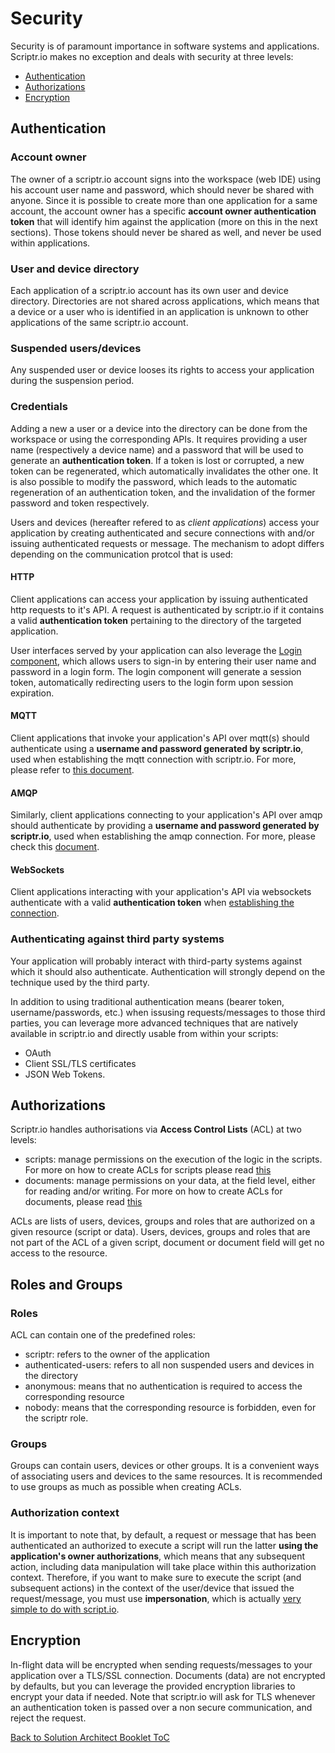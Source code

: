 # Security

Security is of paramount importance in software systems and applications. Scriptr.io makes no exception and deals with security at three levels: 
- [Authentication](./security.md#authentication)
- [Authorizations](./security.md#authorizations)
- [Encryption](./security.md#ecryption)

## Authentication

### Account owner

The owner of a scriptr.io account signs into the workspace (web IDE) using his account user name and password, which should never be shared with anyone. Since it is possible to create more than one application for a same account, the account owner has a specific **account owner authentication token** that will identify him against the application (more on this in the next sections). Those tokens should never be shared as well, and never be used within applications.

### User and device directory
Each application of a scriptr.io account has its own user and device directory. Directories are not shared across applications, which means that a device or a user who is identified in an application is unknown to other applications of the same scriptr.io account.

### Suspended users/devices
Any suspended user or device looses its rights to access your application during the suspension period.

### Credentials
Adding a new a user or a device into the directory can be done from the workspace or using the corresponding APIs. It requires providing a user name (respectively a device name) and a password that will be used to generate an **authentication token**. If a token is lost or corrupted, a new token can be regenerated, which automatically invalidates the other one. It is also possible to modify the password, which leads to the automatic regeneration of an authentication token, and the invalidation of the former password and token respectively.

Users and devices (hereafter refered to as *client applications*) access your application by creating authenticated and secure connections with and/or issuing authenticated requests or message. The mechanism to adopt differs depending on the communication protcol that is used:

#### HTTP
 Client applications can access your application by issuing authenticated http requests to it's API. A request is authenticated by scriptr.io if it contains a valid **authentication token** pertaining to the directory of the targeted application. 

User interfaces served by your application can also leverage the [Login component](https://github.com/scriptrdotio/login), which allows users to sign-in by entering their user name and password in a login form. The login component will generate a session token, automatically redirecting users to the login form upon session expiration.

#### MQTT 
Client applications that invoke your application's API over mqtt(s) should authenticate using a **username and password generated by scriptr.io**, used when establishing the mqtt connection with scriptr.io. For more, please refer to [this document](https://www.scriptr.io/documentation#documentation-communicating-over-mqttScriptr.ioMQTTBroker).

#### AMQP
Similarly, client applications connecting to your application's API over amqp should authenticate by providing a **username and password generated by scriptr.io**, used when establishing the amqp connection. For more, please check this [document](https://www.scriptr.io/documentation#documentation-communicating-over-amqpScriptr.ioAMQPBroker).

#### WebSockets
Client applications interacting with your application's API via websockets authenticate with a valid **authentication token** when [establishing the connection](https://www.scriptr.io/documentation#documentation-realtimecommunicationReal-timeCommunication).

### Authenticating against third party systems
Your application will probably interact with third-party systems against which it should also authenticate. Authentication will strongly depend on the technique used by the third party. 

In addition to using traditional authentication means (bearer token, username/passwords, etc.) when issusing requests/messages to those third parties, you can leverage more advanced techniques that are natively available in scriptr.io and directly usable from within your scripts:

- OAuth
- Client SSL/TLS certificates
- JSON Web Tokens.

## Authorizations
Scriptr.io handles authorisations via **Access Control Lists** (ACL) at two levels:
- scripts: manage permissions on the execution of the logic in the scripts. For more on how to create ACLs for scripts please read [this](../acl/restrict_access_to_api.md)
- documents: manage permissions on your data, at the field level, either for reading and/or writing. For more on how to create ACLs for documents, please read [this](../acl/protect_data.md)

ACLs are lists of users, devices, groups and roles that are authorized on a given resource (script or data). Users, devices, groups and roles that are not part of the ACL of a given script, document or document field will get no access to the resource.

## Roles and Groups

### Roles
ACL can contain one of the predefined roles: 
- scriptr: refers to the owner of the application 
- authenticated-users: refers to all non suspended users and devices in the directory
- anonymous: means that no authentication is required to access the corresponding resource
- nobody: means that the corresponding resource is forbidden, even for the scriptr role.

### Groups
Groups can contain users, devices or other groups. It is a convenient ways of associating users and devices to the same resources. It is recommended to use groups as much as possible when creating ACLs.

### Authorization context
It is important to note that, by default, a request or message that has been authenticated an authorized to execute a script will run the latter **using the application's owner authorizations**, which means that any subsequent action, including data manipulation will take place within this authorization context. Therefore, if you want to make sure to execute the script (and subsequent actions) in the context of the user/device that issued the request/message, you must use **impersonation**, which is actually [very simple to do with script.io](../acl/protect_data.md#how-do-i-access-data-using-the-request-initiator-credentials).

## Encryption
In-flight data will be encrypted when sending requests/messages to your application over a TLS/SSL connection. Documents (data) are not encrypted by defaults, but you can leverage the provided encryption libraries to encrypt your data if needed. Note that scriptr.io will ask for TLS whenever an authentication token is passed over a non secure communication, and reject the request.

[Back to Solution Architect Booklet ToC](./solution_architect_booklet.md#toc)
